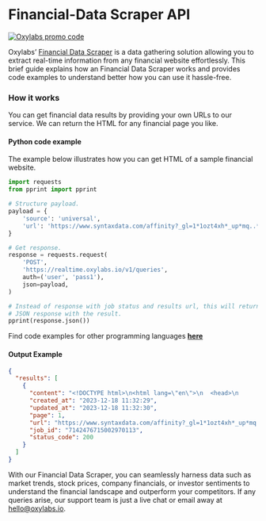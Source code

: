 # Financial-Data Scraper API

[![Oxylabs promo code](https://user-images.githubusercontent.com/129506779/250792357-8289e25e-9c36-4dc0-a5e2-2706db797bb5.png)](https://oxylabs.go2cloud.org/aff_c?offer_id=7&aff_id=877&url_id=112)

Oxylabs’ [Financial Data Scraper](https://oxylabs.io/products/scraper-api/web/financial-data-scraper?utm_source=github&utm_medium=repositories&utm_campaign=product) is a data gathering solution allowing you to extract real-time information from any financial website effortlessly. This brief guide explains how an Financial Data Scraper works and provides code examples to understand better how you can use it hassle-free.

### How it works

You can get financial data results by providing your own URLs to our service. We can return the HTML for any financial page you like.

#### Python code example

The example below illustrates how you can get HTML of a sample financial website.

```python
import requests
from pprint import pprint

# Structure payload.
payload = {
    'source': 'universal',
    'url': 'https://www.syntaxdata.com/affinity?_gl=1*1ozt4xh*_up*mq..*_ga*mtuyntq3ntm5lje3mdi1ndixotc.*_ga_v0892cy751*mtcwmju0mje5ni4xljaumtcwmju0mje5ni4wljauma..'
}

# Get response.
response = requests.request(
    'POST',
    'https://realtime.oxylabs.io/v1/queries',
    auth=('user', 'pass1'),
    json=payload,
)

# Instead of response with job status and results url, this will return the
# JSON response with the result.
pprint(response.json())
```
Find code examples for other programming languages [**here**](https://github.com/oxylabs/financial-data-scraper/tree/main/code%20examples)

#### Output Example
```json
{
  "results": [
    {
      "content": "<!DOCTYPE html>\n<html lang=\"en\">\n  <head>\n      <script\n    id=\"Cookiebot\"\n    src=\"https://consent. ... </html>",
      "created_at": "2023-12-18 11:32:29",
      "updated_at": "2023-12-18 11:32:30",
      "page": 1,
      "url": "https://www.syntaxdata.com/affinity?_gl=1*1ozt4xh*_up*mq..*_ga*mtuyntq3ntm5lje3mdi1ndixotc.*_ga_v0892cy751*mtcwmju0mje5ni4xljaumtcwmju0mje5ni4wljauma..",
      "job_id": "7142476715002970113",
      "status_code": 200
    }
  ]
}
```
With our Financial Data Scraper, you can seamlessly harness data such as market trends, stock prices, company financials, or investor sentiments to understand the financial landscape and outperform your competitors. If any queries arise, our support team is just a live chat or email away at hello@oxylabs.io.

